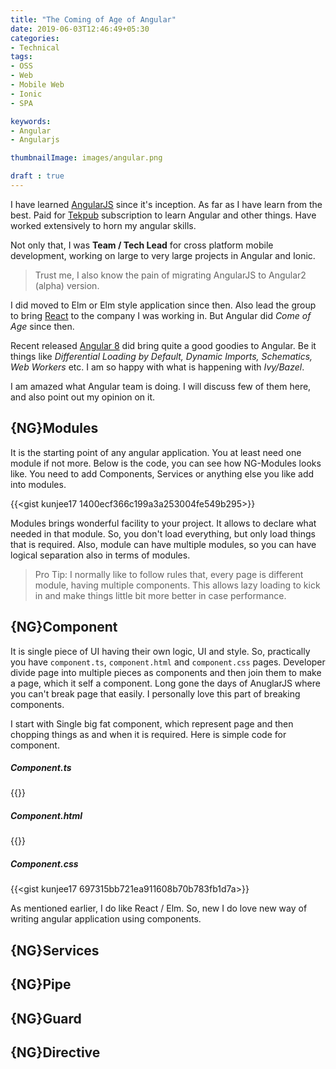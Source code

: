 ```yaml
---
title: "The Coming of Age of Angular"
date: 2019-06-03T12:46:49+05:30
categories:
- Technical
tags:
- OSS
- Web
- Mobile Web
- Ionic
- SPA

keywords:
- Angular
- Angularjs

thumbnailImage: images/angular.png

draft : true
---
```


I have learned [AngularJS](https://angularjs.org/) since it's inception. As far as I have learn from the best. Paid for [Tekpub](https://www.pluralsight.com/newsroom/press-releases/pluralsight-acquires-tekpub--third-acquisition-in-3-months-) subscription to learn Angular and other things. Have worked extensively to horn my angular skills.

Not only that, I was **Team / Tech Lead** for cross platform mobile development, working on large to very large projects in Angular and Ionic.

> Trust me, I also know the pain of migrating AngularJS to Angular2 (alpha) version.

I did moved to Elm or Elm style application since then. Also lead the group to bring [React](https://reactjs.org/) to the company I was working in. But Angular did *Come of Age* since then.

Recent released [Angular 8](https://blog.angular.io/version-8-of-angular-smaller-bundles-cli-apis-and-alignment-with-the-ecosystem-af0261112a27) did bring quite a good goodies to Angular. Be it things like *Differential Loading by Default, Dynamic Imports, Schematics, Web Workers* etc. I am so happy with what is happening with *Ivy/Bazel*.

I am amazed what Angular team is doing. I will discuss few of them here, and also point out my opinion on it.

## {NG}Modules

It is the starting point of any angular application. You at least need one module if not more. Below is the code, you can see how NG-Modules looks like. You need to add Components, Services or anything else you like add into modules.

{{<gist kunjee17 1400ecf366c199a3a253004fe549b295>}}

Modules brings wonderful facility to your project. It allows to declare what needed in that module. So, you don't load everything, but only load things that is required. Also, module can have multiple modules, so you can have logical separation also in terms of modules.

> Pro Tip: I normally like to follow rules that, every page is different module, having multiple components. This allows lazy loading to kick in and make things little bit more better in case performance.

## {NG}Component
It is single piece of UI having their own logic, UI and style. So, practically you have `component.ts`, `component.html` and `component.css` pages. Developer divide page into multiple pieces as components and then join them to make a page, which it self a component. Long gone the days of AnuglarJS where you can't break page that easily. I personally love this part of breaking components.

I start with Single big fat component, which represent page and then chopping things as and when it is required. Here is simple code for component.

##### Component.ts

{{<gist kunjee17 b99f389df55337f36605f549a97e7ec5>}}

##### Component.html

{{<gist kunjee17 ed5879a97a5bc593ecb8e8e24d9afb82>}}

##### Component.css

{{<gist kunjee17 697315bb721ea911608b70b783fb1d7a>}}

As mentioned earlier, I do like React / Elm. So, new I do love new way of writing angular application using components.

## {NG}Services

## {NG}Pipe

## {NG}Guard

## {NG}Directive
